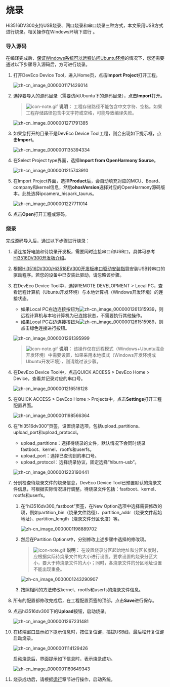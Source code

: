 # 烧录


Hi3516DV300支持USB烧录、网口烧录和串口烧录三种方式，本文采用USB方式进行烧录。相关操作在Windows环境下进行 。


### 导入源码

在编译完成后，[保证Windows系统可以远程访问Ubuntu环境](../quick-start/quickstart-lite-env-setup.md)的情况下，您还需要通过以下步骤导入源码后，方可进行烧录。

1. 打开DevEco Device Tool，进入Home页，点击**Import Project**打开工程。

   ![zh-cn_image_0000001171426014](figures/zh-cn_image_0000001171426014.png)

2. 选择要导入的源码目录（需要访问Ubuntu下的源码目录），点击**Import**打开。

   > ![icon-note.gif](public_sys-resources/icon-note.gif) **说明：**
   > 工程存储路径不能包含中文字符、空格。如果工程存储路径包含中文字符或空格，可能导致编译失败。

   ![zh-cn_image_0000001271791385](figures/zh-cn_image_0000001271791385.png)

3. 如果您打开的目录不是DevEco Device Tool工程，则会出现如下提示框，点击**Import**。

   ![zh-cn_image_0000001135394334](figures/zh-cn_image_0000001135394334.png)

4. 在Select Project type界面，选择**Import from OpenHarmony Source**。

   ![zh-cn_image_0000001215743910](figures/zh-cn_image_0000001215743910.png)

5. 在Import Project界面，选择**Product**后，会自动填充对应的MCU、Board、company和kernel信息，然后**ohosVersion**选择对应的OpenHarmony源码版本。此处选择ipcamera_hispark_taurus。

   ![zh-cn_image_0000001227711014](figures/zh-cn_image_0000001227711014.png)

6. 点击**Open**打开工程或源码。


### 烧录

完成源码导入后，通过以下步骤进行烧录：

1. 请连接好电脑和待烧录开发板，需要同时连接串口和USB口，具体可参考[Hi3516DV300开发板介绍](https://gitee.com/openharmony/docs/blob/master/zh-cn/device-dev/quick-start/quickstart-lite-introduction-hi3516.md)。

2. 根据[Hi3516DV300/Hi3518EV300开发板串口驱动安装指导](https://device.harmonyos.com/cn/docs/documentation/guide/hi3516_hi3518-drivers-0000001050743695)安装USB转串口的驱动程序。若您的设备中已安装此驱动，请忽略该步骤。

3. 在DevEco Device Tool中，选择REMOTE DEVELOPMENT &gt; Local PC，查看远程计算机（Ubuntu开发环境）与本地计算机（Windows开发环境）的连接状态。

   - 如果Local PC右边连接按钮为![zh-cn_image_0000001261315939](figures/zh-cn_image_0000001261315939.png)，则远程计算机与本地计算机为已连接状态，不需要执行其他操作。
   - 如果Local PC右边连接按钮为![zh-cn_image_0000001261515989](figures/zh-cn_image_0000001261515989.png)，则点击绿色连接进行按钮。

   ![zh-cn_image_0000001261395999](figures/zh-cn_image_0000001261395999.png)

   > ![icon-note.gif](public_sys-resources/icon-note.gif) **说明：**
   > 该操作仅在远程模式（Windows+Ubuntu混合开发环境）中需要设置，如果采用本地模式（Windows开发环境或Ubuntu开发环境），则请跳过该步骤。

4. 在DevEco Device Tool中，点击QUICK ACCESS &gt; DevEco Home &gt; Device，查看并记录对应的串口号。

   ![zh-cn_image_0000001216516128](figures/zh-cn_image_0000001216516128.png)

5. 在QUICK ACCESS &gt; DevEco Home &gt; Projects中，点击**Settings**打开工程配置界面。

   ![zh-cn_image_0000001198566364](figures/zh-cn_image_0000001198566364.png)

6. 在“hi3516dv300”页签，设置烧录选项，包括upload_partitions、upload_port和upload_protocol。

   - upload_partitions：选择待烧录的文件，默认情况下会同时烧录fastboot、kernel、rootfs和userfs。
   - upload_port：选择已查询到的串口号。
   - upload_protocol：选择烧录协议，固定选择“hiburn-usb”。

   ![zh-cn_image_0000001223190441](figures/zh-cn_image_0000001223190441.png)

7. 分别检查待烧录文件的烧录信息，DevEco Device Tool已预置默认的烧录文件信息，可根据实际情况进行调整。待烧录文件包括：fastboot、kernel、rootfs和userfs。

   1. 在“hi3516dv300_fastboot”页签，在New Option选项中选择需要修改的项，例如partition_bin（烧录文件路径）、partition_addr（烧录文件起始地址）、partition_length（烧录文件分区长度）等。

       ![zh-cn_image_0000001198889702](figures/zh-cn_image_0000001198889702.png)

   2. 然后在Partition Options中，分别修改上述步骤中选择的修改项。

       > ![icon-note.gif](public_sys-resources/icon-note.gif) **说明：**
       > 在设置烧录分区起始地址和分区长度时，应根据实际待烧录文件的大小进行设置，要求设置的烧录分区大小，要大于待烧录文件的大小；同时，各烧录文件的分区地址设置不能出现重叠。

       ![zh-cn_image_0000001243290907](figures/zh-cn_image_0000001243290907.png)

   3. 按照相同的方法修改kernel、rootfs和userfs的烧录文件信息。

8. 所有的配置都修改完成后，在工程配置页签的顶部，点击**Save**进行保存。

9. 点击hi3516dv300下的**Upload**按钮，启动烧录。

   ![zh-cn_image_0000001267231481](figures/zh-cn_image_0000001267231481.png)

10. 在终端窗口显示如下提示信息时，按住复位键，插拔USB线，最后松开复位键启动烧录。

    ![zh-cn_image_0000001114129426](figures/zh-cn_image_0000001114129426.png)

    启动烧录后，界面提示如下信息时，表示烧录成功。

    ![zh-cn_image_0000001160649343](figures/zh-cn_image_0000001160649343.png)

11. 烧录成功后，请根据[运行](quickstart-lite-steps-hi3516-running.md)章节进行操作，启动系统。
